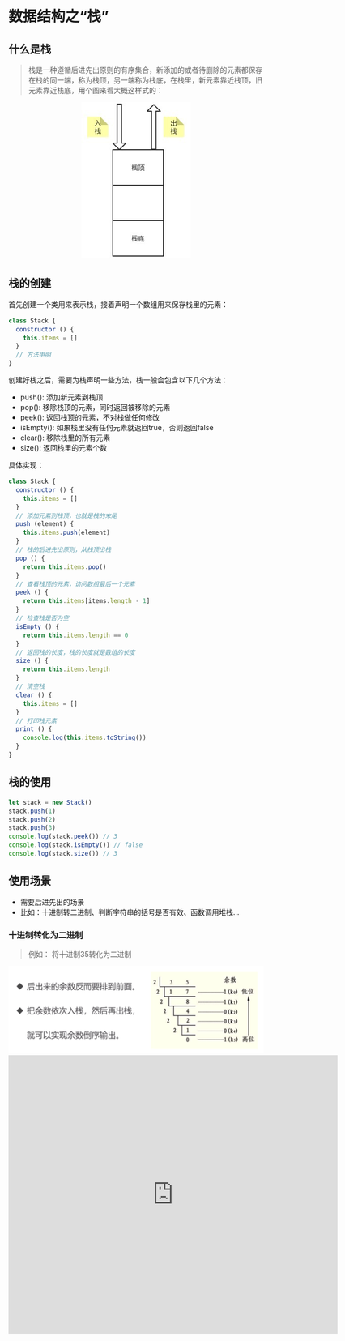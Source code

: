 # 数据结构之“栈”

## 什么是栈
> 栈是一种遵循后进先出原则的有序集合，新添加的或者待删除的元素都保存在栈的同一端，称为栈顶，另一端称为栈底，在栈里，新元素靠近栈顶，旧元素靠近栈底，用个图来看大概这样式的：

<div align="center">
  <img src="/img/stack_1.jpeg"/>
</div>

## 栈的创建

首先创建一个类用来表示栈，接着声明一个数组用来保存栈里的元素：
```js
class Stack {
  constructor () {
    this.items = []
  }
  // 方法申明
} 
```

创建好栈之后，需要为栈声明一些方法，栈一般会包含以下几个方法：

* push(): 添加新元素到栈顶
* pop(): 移除栈顶的元素，同时返回被移除的元素
* peek(): 返回栈顶的元素，不对栈做任何修改
* isEmpty(): 如果栈里没有任何元素就返回true，否则返回false
* clear(): 移除栈里的所有元素
* size(): 返回栈里的元素个数

具体实现：
```js
class Stack {
  constructor () {
    this.items = []
  }
  // 添加元素到栈顶，也就是栈的末尾
  push (element) {
    this.items.push(element)
  }
  // 栈的后进先出原则，从栈顶出栈
  pop () {
    return this.items.pop()
  }
  // 查看栈顶的元素，访问数组最后一个元素
  peek () {
    return this.items[items.length - 1]
  }
  // 检查栈是否为空
  isEmpty () {
    return this.items.length == 0
  }
  // 返回栈的长度，栈的长度就是数组的长度
  size () {
    return this.items.length
  }
  // 清空栈 
  clear () {
    this.items = []
  }
  // 打印栈元素
  print () {
    console.log(this.items.toString())
  }
}  
```

## 栈的使用
```js
let stack = new Stack()
stack.push(1)
stack.push(2)
stack.push(3)
console.log(stack.peek()) // 3
console.log(stack.isEmpty()) // false
console.log(stack.size()) // 3  
```

## 使用场景
* 需要后进先出的场景
* 比如：十进制转二进制、判断字符串的括号是否有效、函数调用堆栈...

### 十进制转化为二进制
> 例如： 将十进制35转化为二进制
<div align="center">
  <img src="/img/shijinzhi.png"/>
</div>
<iframe
  src="https://tool.lu/coderunner/embed/9ze.html"
  width="650"
  height="550"
  frameborder="0"
  mozallowfullscreen
  webkitallowfullscreen
  allowfullscreen></iframe>

 
 <comment-comment/> 
 